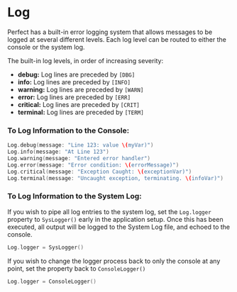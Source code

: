 # Log

Perfect has a built-in error logging system that allows messages to be logged at several different levels. Each log level can be routed to either the console or the system log.

The built-in log levels, in order of increasing severity:

* **debug:** Log lines are preceded by `[DBG]`
* **info:** Log lines are preceded by `[INFO]`
* **warning:** Log lines are preceded by `[WARN]`
* **error:** Log lines are preceded by `[ERR]`
* **critical:** Log lines are preceded by `[CRIT]`
* **terminal:** Log lines are preceded by `[TERM]`

### To Log Information to the Console:

``` swift
Log.debug(message: "Line 123: value \(myVar)")
Log.info(message: "At Line 123")
Log.warning(message: "Entered error handler")
Log.error(message: "Error condition: \(errorMessage)")
Log.critical(message: "Exception Caught: \(exceptionVar)")
Log.terminal(message: "Uncaught exception, terminating. \(infoVar)")
```

### To Log Information to the System Log:

If you wish to pipe all log entries to the system log, set the `Log.logger` property to `SysLogger()` early in the application setup. Once this has been executed, all output will be logged to the System Log file, and echoed to the console.

``` swift
Log.logger = SysLogger()
```

If you wish to change the logger process back to only the console at any point, set the property back to `ConsoleLogger()`

``` swift
Log.logger = ConsoleLogger()
```
